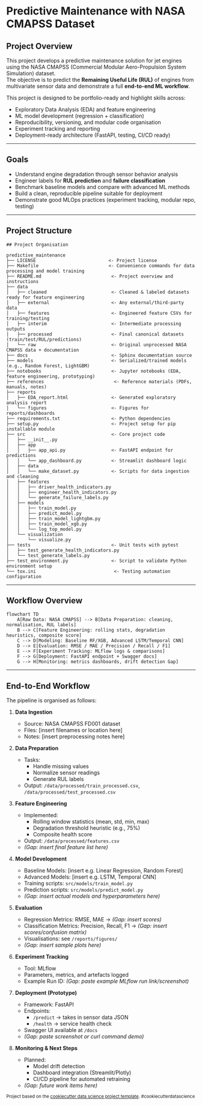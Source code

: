 # Predictive Maintenance with NASA CMAPSS Dataset

## Project Overview
This project develops a predictive maintenance solution for jet engines using the NASA CMAPSS (Commercial Modular Aero-Propulsion System Simulation) dataset.  
The objective is to predict the **Remaining Useful Life (RUL)** of engines from multivariate sensor data and demonstrate a full **end-to-end ML workflow**.

This project is designed to be portfolio-ready and highlight skills across:
- Exploratory Data Analysis (EDA) and feature engineering  
- ML model development (regression + classification)  
- Reproducibility, versioning, and modular code organisation  
- Experiment tracking and reporting  
- Deployment-ready architecture (FastAPI, testing, CI/CD ready)

---

## Goals
- Understand engine degradation through sensor behavior analysis  
- Engineer labels for **RUL prediction** and **failure classification**  
- Benchmark baseline models and compare with advanced ML methods  
- Build a clean, reproducible pipeline suitable for deployment  
- Demonstrate good MLOps practices (experiment tracking, modular repo, testing)

---

Project Structure
------------

    ## Project Organisation

    predictive_maintenance
    ├── LICENSE                           <- Project license
    ├── Makefile                          <- Convenience commands for data processing and model training
    ├── README.md                          <- Project overview and instructions
    ├── data
    │   ├── cleaned                        <- Cleaned & labeled datasets ready for feature engineering
    │   ├── external                       <- Any external/third-party data
    │   ├── features                       <- Engineered feature CSVs for training/testing
    │   ├── interim                        <- Intermediate processing outputs
    │   ├── processed                      <- Final canonical datasets (train/test/RUL/predictions)
    │   └── raw                            <- Original unprocessed NASA CMAPSS data + documentation
    ├── docs                               <- Sphinx documentation source
    ├── models                             <- Serialized/trained models (e.g., Random Forest, LightGBM)
    ├── notebooks                          <- Jupyter notebooks (EDA, feature engineering, prototyping)
    ├── references                          <- Reference materials (PDFs, manuals, notes)
    ├── reports
    │   ├── EDA_report.html                <- Generated exploratory analysis report
    │   └── figures                        <- Figures for reports/dashboards
    ├── requirements.txt                   <- Python dependencies
    ├── setup.py                           <- Project setup for pip installable module
    ├── src                                <- Core project code
    │   ├── __init__.py
    │   ├── app
    │   │   ├── app_api.py                 <- FastAPI endpoint for predictions
    │   │   └── app_dashboard.py           <- Streamlit dashboard logic
    │   ├── data
    │   │   └── make_dataset.py            <- Scripts for data ingestion and cleaning
    │   ├── features
    │   │   ├── driver_health_indicators.py
    │   │   ├── engineer_health_indicators.py
    │   │   └── generate_failure_labels.py
    │   ├── models
    │   │   ├── train_model.py
    │   │   ├── predict_model.py
    │   │   ├── train_model_lightgbm.py
    │   │   ├── train_model_xgb.py
    │   │   └── log_top_model.py
    │   └── visualization
    │       └── visualize.py
    ├── tests                              <- Unit tests with pytest
    │   ├── test_generate_health_indicators.py
    │   └── test_generate_labels.py
    ├── test_environment.py                <- Script to validate Python environment setup
    └── tox.ini                             <- Testing automation configuration


--------
## Workflow Overview
```mermaid
flowchart TD
    A[Raw Data: NASA CMAPSS] --> B[Data Preparation: cleaning, normalisation, RUL labels]
    B --> C[Feature Engineering: rolling stats, degradation heuristics, composite score]
    C --> D[Modeling: Baseline RF/XGB, Advanced LSTM/Temporal CNN]
    D --> E[Evaluation: RMSE / MAE / Precision / Recall / F1]
    E --> F[Experiment Tracking: MLflow logs & comparisons]
    F --> G[Deployment: FastAPI endpoint + Swagger docs]
    G --> H[Monitoring: metrics dashboards, drift detection Gap]
```
--------

## End-to-End Workflow

The pipeline is organised as follows:

1. **Data Ingestion**
   - Source: NASA CMAPSS FD001 dataset
   - Files: [insert filenames or location here]
   - Notes: [insert preprocessing notes here]

2. **Data Preparation**
   - Tasks:
     - Handle missing values
     - Normalize sensor readings
     - Generate RUL labels
   - Output: `/data/processed/train_processed.csv`, `/data/processed/test_processed.csv`

3. **Feature Engineering**
   - Implemented:
     - Rolling window statistics (mean, std, min, max)
     - Degradation threshold heuristic (e.g., 75%)
     - Composite health score
   - Output: `/data/processed/features.csv`
   - *(Gap: insert final feature list here)*

4. **Model Development**
   - Baseline Models: [insert e.g. Linear Regression, Random Forest]
   - Advanced Models: [insert e.g. LSTM, Temporal CNN]
   - Training scripts: `src/models/train_model.py`
   - Prediction scripts: `src/models/predict_model.py`
   - *(Gap: insert actual models and hyperparameters here)*

5. **Evaluation**
   - Regression Metrics: RMSE, MAE → *(Gap: insert scores)*
   - Classification Metrics: Precision, Recall, F1 → *(Gap: insert scores/confusion matrix)*
   - Visualisations: see `/reports/figures/`
   - *(Gap: insert sample plots here)*

6. **Experiment Tracking**
   - Tool: MLflow
   - Parameters, metrics, and artefacts logged
   - Example Run ID: *(Gap: paste example MLflow run link/screenshot)*

7. **Deployment (Prototype)**
   - Framework: FastAPI
   - Endpoints:
     - `/predict` → takes in sensor data JSON
     - `/health` → service health check
   - Swagger UI available at `/docs`
   - *(Gap: paste screenshot or curl command demo)*

8. **Monitoring & Next Steps**
   - Planned:
     - Model drift detection
     - Dashboard integration (Streamlit/Plotly)
     - CI/CD pipeline for automated retraining
   - *(Gap: future work items here)*



<p><small>Project based on the <a target="_blank" href="https://drivendata.github.io/cookiecutter-data-science/">cookiecutter data science project template</a>. #cookiecutterdatascience</small></p>
